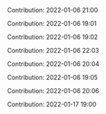 Contribution: 2022-01-06 21:00

Contribution: 2022-01-06 19:01

Contribution: 2022-01-06 19:02

Contribution: 2022-01-06 22:03

Contribution: 2022-01-06 20:04

Contribution: 2022-01-06 19:05

Contribution: 2022-01-06 20:06

Contribution: 2022-01-17 19:00

